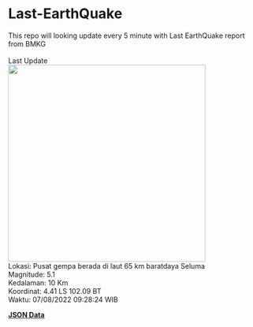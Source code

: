 # Last-EarthQuake
This repo will looking update every 5 minute with Last EarthQuake report from BMKG
<br>
<br>
Last Update
<br>
<img src="https://ews.bmkg.go.id/TEWS/data/20220807092824.mmi.jpg" width="400"/>
<br>
Lokasi: Pusat gempa berada di laut 65 km baratdaya Seluma <br>
Magnitude: 5.1 <br>
Kedalaman: 10 Km <br>
Koordinat: 4.41 LS 102.09 BT <br>
Waktu: 07/08/2022 09:28:24 WIB <br>

<a href="./data/data.json">**JSON Data**</a>
